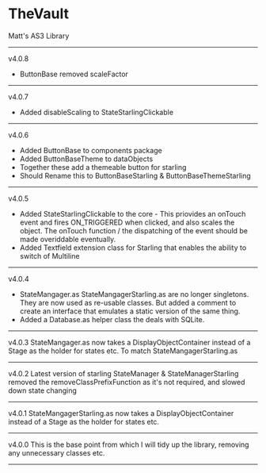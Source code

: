 TheVault
========

Matt's AS3 Library


--------------------------------------------------

v4.0.8
* ButtonBase removed scaleFactor

--------------------------------------------------

v4.0.7
* Added disableScaling to StateStarlingClickable

--------------------------------------------------

v4.0.6
* Added ButtonBase to components package
* Added ButtonBaseTheme to dataObjects
* Together these add a themeable button for starling
* Should Rename this to ButtonBaseStarling & ButtonBaseThemeStarling

--------------------------------------------------

v4.0.5
* Added StateStarlingClickable to the core - This priovides an onTouch event and fires ON_TRIGGERED when clicked, and also scales the object.
  The onTouch function / the dispatching of the event should be made overiddable eventually.
* Added Textfield extension class for Starling that enables the ability to switch of Multiline

--------------------------------------------------

v4.0.4
* StateMangager.as StateMangagerStarling.as are no longer singletons. They are now used as re-usable classes.
  But added a comment to create an interface that emulates a static version of the same thing.
* Added a Database.as helper class the deals with SQLite.

--------------------------------------------------

v4.0.3
StateMangager.as now takes a DisplayObjectContainer instead of a Stage as the holder for states etc. To match StateMangagerStarling.as

--------------------------------------------------

v4.0.2
Latest version of starling
StateManager & StateManagerStarling removed the removeClassPrefixFunction as it's not required, and slowed down state changing

--------------------------------------------------

v4.0.1
StateMangagerStarling.as now takes a DisplayObjectContainer instead of a Stage as the holder for states etc.

--------------------------------------------------
v4.0.0
This is the base point from which I will tidy up the library, removing any unnecessary classes etc.

--------------------------------------------------

